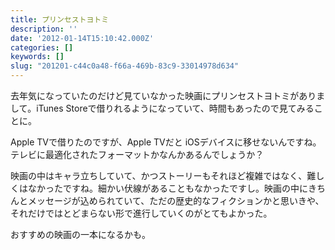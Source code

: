 ```yaml
---
title: プリンセストヨトミ
description: ''
date: '2012-01-14T15:10:42.000Z'
categories: []
keywords: []
slug: "201201-c44c0a48-f66a-469b-83c9-33014978d634"
---
```

去年気になっていたのだけど見ていなかった映画にプリンセストヨトミがありまして。iTunes Storeで借りれるようになっていて、時間もあったので見てみることに。

Apple TVで借りたのですが、Apple TVだと iOSデバイスに移せないんですね。テレビに最適化されたフォーマットかなんかあるんでしょうか？

映画の中はキャラ立ちしていて、かつストーリーもそれほど複雑ではなく、難しくはなかったですね。細かい伏線があることもなかったですし。映画の中にきちんとメッセージが込められていて、ただの歴史的なフィクションかと思いきや、それだけではとどまらない形で進行していくのがとてもよかった。

おすすめの映画の一本になるかも。